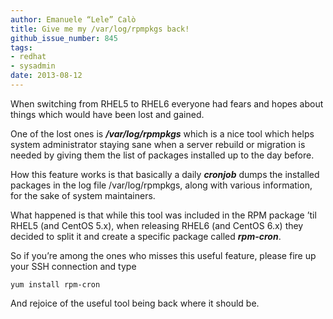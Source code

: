 ```yaml
---
author: Emanuele “Lele” Calò
title: Give me my /var/log/rpmpkgs back!
github_issue_number: 845
tags:
- redhat
- sysadmin
date: 2013-08-12
---
```


When switching from RHEL5 to RHEL6 everyone had fears and hopes about things which would have been lost and gained.

One of the lost ones is ***/var/log/rpmpkgs*** which is a nice tool which helps system administrator staying sane when a server rebuild or migration is needed by giving them the list of packages installed up to the day before.

How this feature works is that basically a daily ***cronjob*** dumps the installed packages in the log file /var/log/rpmpkgs, along with various information, for the sake of system maintainers.

What happened is that while this tool was included in the RPM package ’til RHEL5 (and CentOS 5.x), when releasing RHEL6 (and CentOS 6.x) they decided to split it and create a specific package called ***rpm-cron***.

So if you’re among the ones who misses this useful feature, please fire up your SSH connection and type

```
yum install rpm-cron
```

And rejoice of the useful tool being back where it should be.
